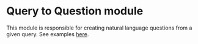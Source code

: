 # Query to Question module

This module is responsible for creating natural language questions from a given query. See examples [here](./examples/query_to_question.ipynb).